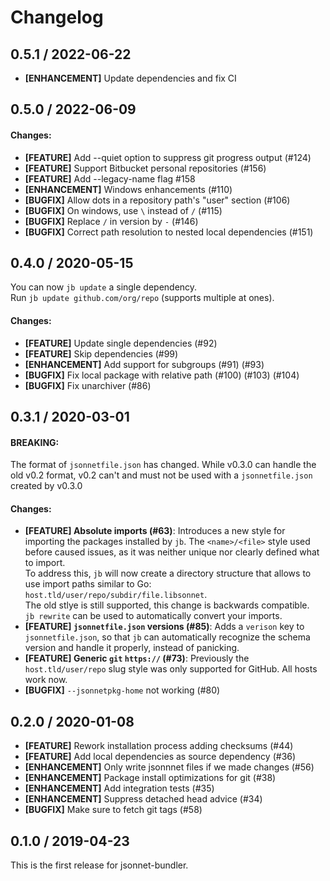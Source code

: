 # Changelog

## 0.5.1 / 2022-06-22

- **[ENHANCEMENT]** Update dependencies and fix CI

## 0.5.0 / 2022-06-09

#### Changes:

- **[FEATURE]** Add --quiet option to suppress git progress output (#124)
- **[FEATURE]** Support Bitbucket personal repositories (#156)
- **[FEATURE]** Add --legacy-name flag #158
- **[ENHANCEMENT]** Windows enhancements (#110)
- **[BUGFIX]** Allow dots in a repository path's "user" section (#106)
- **[BUGFIX]** On windows, use `\` instead of `/` (#115)
- **[BUGFIX]** Replace `/` in version by `-` (#146)
- **[BUGFIX]** Correct path resolution to nested local dependencies (#151)

## 0.4.0 / 2020-05-15

You can now `jb update` a single dependency.  
Run `jb update github.com/org/repo` (supports multiple at ones).

#### Changes:

- **[FEATURE]** Update single dependencies (#92)
- **[FEATURE]** Skip dependencies (#99)
- **[ENHANCEMENT]** Add support for subgroups (#91) (#93)
- **[BUGFIX]** Fix local package with relative path (#100) (#103) (#104)
- **[BUGFIX]** Fix unarchiver (#86)

## 0.3.1 / 2020-03-01

#### BREAKING:

The format of `jsonnetfile.json` has changed. While v0.3.0 can
handle the old v0.2 format, v0.2 can't and must not be used with a
`jsonnetfile.json` created by v0.3.0

#### Changes:

- **[FEATURE] Absolute imports (#63)**: Introduces a new style for importing the
  packages installed by `jb`. The `<name>/<file>` style used before caused
  issues, as it was neither unique nor clearly defined what to import.  
  To address this, `jb` will now create a directory structure that allows to use
  import paths similar to Go: `host.tld/user/repo/subdir/file.libsonnet`.  
  The old stlye is still supported, this change is backwards compatible.  
  `jb rewrite` can be used to automatically convert your imports.
- **[FEATURE] `jsonnetfile.json` versions (#85)**: Adds a `verison` key to
  `jsonnetfile.json`, so that `jb` can automatically recognize the schema
  version and handle it properly, instead of panicking.
- **[FEATURE] Generic `git` `https://` (#73)**: Previously the `host.tld/user/repo` slug
  style was only supported for GitHub. All hosts work now.
- **[BUGFIX]** `--jsonnetpkg-home` not working (#80)

## 0.2.0 / 2020-01-08

- **[FEATURE]** Rework installation process adding checksums (#44)
- **[FEATURE]** Add local dependencies as source dependency (#36)
- **[ENHANCEMENT]** Only write jsonnnet files if we made changes (#56)
- **[ENHANCEMENT]** Package install optimizations for git (#38)
- **[ENHANCEMENT]** Add integration tests (#35)
- **[ENHANCEMENT]** Suppress detached head advice (#34)
- **[BUGFIX]** Make sure to fetch git tags (#58)

## 0.1.0 / 2019-04-23

This is the first release for jsonnet-bundler.
